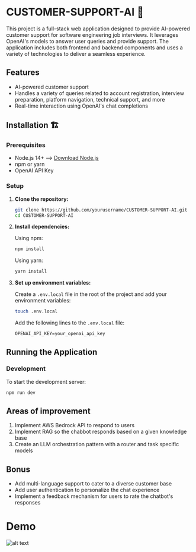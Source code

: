 # CUSTOMER-SUPPORT-AI 🤖        
This project is a full-stack web application designed to provide AI-powered customer support for software engineering job interviews. It leverages OpenAI's models to answer user queries and provide support. The application includes both frontend and backend components and uses a variety of technologies to deliver a seamless experience.

## Features
- AI-powered customer support
- Handles a variety of queries related to account registration, interview preparation, platform navigation, technical support, and more
- Real-time interaction using OpenAI's chat completions

## Installation 🏗️

### Prerequisites
- Node.js 14+ --> [Download Node.js](https://nodejs.org/)
- npm or yarn
- OpenAI API Key

### Setup

1. **Clone the repository:**

    ```bash
    git clone https://github.com/yourusername/CUSTOMER-SUPPORT-AI.git
    cd CUSTOMER-SUPPORT-AI
    ```

2. **Install dependencies:**

    Using npm:
    ```bash
    npm install
    ```

    Using yarn:
    ```bash
    yarn install
    ```

3. **Set up environment variables:**

    Create a `.env.local` file in the root of the project and add your environment variables:
    ```bash
    touch .env.local
    ```

    Add the following lines to the `.env.local` file:
    ```
    OPENAI_API_KEY=your_openai_api_key
    ```

## Running the Application

### Development

To start the development server:
```bash
npm run dev
```
## Areas of improvement
1. Implement AWS Bedrock API to respond to users
2. Implement RAG so the chabbot responds based on a given knowledge base
3. Create an LLM orchestration pattern with a router and task specific models

## Bonus 
* Add multi-language support to cater to a diverse customer base
* Add user authentication to personalize the chat experience
* Implement a feedback mechanism for users to rate the chatbot's responses

# Demo
![alt text](gpt-Bot.gif)
